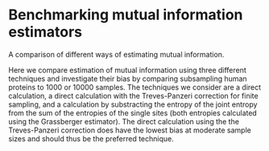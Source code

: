 # Benchmarking mutual information estimators

A comparison of different ways of estimating mutual information.

Here we compare estimation of mutual information using three different techniques and investigate their bias by comparing subsampling human proteins to 1000 or 10000 samples. The techniques we consider are a direct calculation, a direct calculation with the Treves-Panzeri correction for finite sampling, and a calculation by substracting the entropy of the joint entropy from the sum of the entropies of the single sites (both entropies calculated using the Grassberger estimator). The direct calculation using the the Treves-Panzeri correction does have the lowest bias at moderate sample sizes and should thus be the preferred technique.
